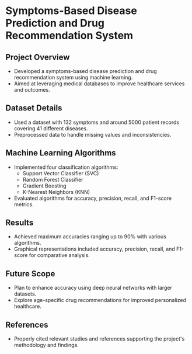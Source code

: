 # Symptoms-Based Disease Prediction and Drug Recommendation System

## Project Overview
- Developed a symptoms-based disease prediction and drug recommendation system using machine learning.
- Aimed at leveraging medical databases to improve healthcare services and outcomes.

## Dataset Details
- Used a dataset with 132 symptoms and around 5000 patient records covering 41 different diseases.
- Preprocessed data to handle missing values and inconsistencies.

## Machine Learning Algorithms
- Implemented four classification algorithms:
  - Support Vector Classifier (SVC)
  - Random Forest Classifier
  - Gradient Boosting
  - K-Nearest Neighbors (KNN)
- Evaluated algorithms for accuracy, precision, recall, and F1-score metrics.

## Results
- Achieved maximum accuracies ranging up to 90% with various algorithms.
- Graphical representations included accuracy, precision, recall, and F1-score for comparative analysis.

## Future Scope
- Plan to enhance accuracy using deep neural networks with larger datasets.
- Explore age-specific drug recommendations for improved personalized healthcare.

## References
- Properly cited relevant studies and references supporting the project's methodology and findings.
